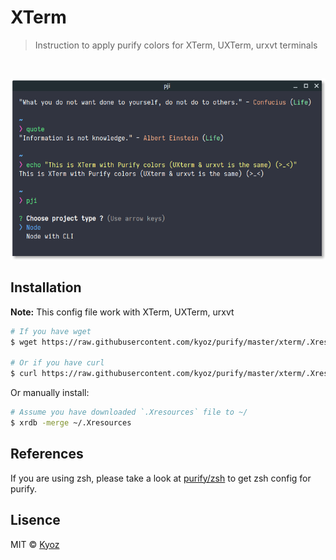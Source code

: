 # XTerm
> Instruction to apply purify colors for XTerm, UXTerm, urxvt terminals

<br>
<p align="center">
  <img src="../demo/xterm.png" width="700px">
</p>

## Installation

**Note:** This config file work with XTerm, UXTerm, urxvt

```sh
# If you have wget
$ wget https://raw.githubusercontent.com/kyoz/purify/master/xterm/.Xresources -O ~/.Xresources && xrdb -merge ~/.Xresources

# Or if you have curl
$ curl https://raw.githubusercontent.com/kyoz/purify/master/xterm/.Xresources --output ~/.Xresources && xrdb -merge ~/.Xresources
```

Or manually install:

```sh
# Assume you have downloaded `.Xresources` file to ~/
$ xrdb -merge ~/.Xresources
```

## References

If you are using zsh, please take a look at [purify/zsh](https://github.com/kyoz/purify/tree/master/zsh) to get zsh config for purify.

## Lisence
MIT © [Kyoz](mailto:banminkyoz@gmail.com)
